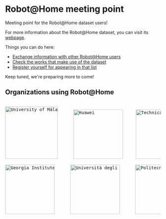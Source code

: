 # Robot@Home meeting point

Meeting point for the Robot@Home dataset users!

For more information about the Robot@Home dataset, you can visit its [webpage](http://mapir.isa.uma.es/work/robot-at-home-dataset).

Things you can do here:
- [Exchange information with other Robot@Home users](https://github.com/jotaraul/robot-at-home_meeting-point/issues)
- [Check the works that make use of the dataset](https://github.com/jotaraul/robot-at-home_meeting-point/wiki/Works-using-Robot@Home)
- [Register yourself for appearing in that list](https://github.com/jotaraul/robot-at-home_meeting-point/issues/1)


Keep tuned, we're preparing more to come!

## Organizations using Robot@Home


<pre>

<a href="http://www.uma.es" target="_blank"><img src="https://yt3.ggpht.com/a-/AAuE7mByWmUJhLjyLwfKpwZ7zxhMNePFIsXW80zdyg=s900-mo-c-c0xffffffff-rj-k-no" alt="University of Málaga" height="170"></a>      <a href="https://www.huawei.com/es/" target="_blank"><img src="https://d1yjjnpx0p53s8.cloudfront.net/styles/logo-thumbnail/s3/062013/huawei_0.jpg?itok=mNbiNOQ6" alt="Huawei" height="160" /></a>     <a href="https://www.tum.de/" target="_blank"><img src="https://frontiersinblog.files.wordpress.com/2015/05/tum_logo.gif" alt="Technical University of Munich" height="160" /></a>      <a href="https://www.rug.nl/" target="_blank"><img src="http://www.growoffice.net/wp-content/uploads/2017/04/gr-small.png" alt="Technical University of Groningen" height="160" /></a>       

<a href="https://www.gatech.edu/" target="_blank"><img src="https://upload.wikimedia.org/wikipedia/commons/thumb/6/6c/Georgia_Tech_seal.svg/1200px-Georgia_Tech_seal.svg.png" alt="Georgia Institute of Technology" height="160" /></a>      <a href="https://www.unimi.it/it" target="_blank" ><img src="https://www.olir.it/wp-content/uploads/2019/07/logounimi.jpg" alt="Università degli Studi di Milano" height="160" /></a>      <a href="https://www.polimi.it/" target="_blank" ><img src="https://coursera-university-assets.s3.amazonaws.com/4e/fda9c0b19111e6882591891fb498a5/Polimi_logo_square.png" alt="Politecnico di Milano" height="160" /></a>

</pre>
